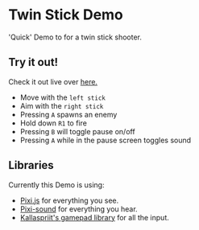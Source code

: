 # Twin Stick Demo

'Quick' Demo to for a twin stick shooter.

## Try it out!

Check it out live over [here.](https://mathissackers.github.io/TwinStickDemo/)  

* Move with the `left stick`
* Aim with the `right stick`
* Pressing `A` spawns an enemy
* Hold down `R1` to fire
* Pressing `B` will toggle pause on/off
* Pressing `A` while in the pause screen toggles sound

## Libraries
Currently this Demo is using:
* [Pixi.js](http://www.pixijs.com/) for everything you see.
* [Pixi-sound](https://github.com/pixijs/pixi-sound) for everything you hear.
* [Kallaspriit's gamepad library](https://github.com/kallaspriit/HTML5-JavaScript-Gamepad-Controller-Library) for all the input.
